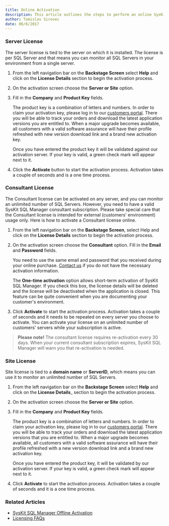 ```yaml
---
title: Online Activation
description: This article outlines the steps to perform an online SysKit SQL Manager activation.
author: Tomislav Sirovec
date: 06/6/2017
---
```


### Server License
The server license is tied to the server on which it is installed. The license is per SQL Server and that means you can monitor all SQL Servers in your environment from a single server.

1. From the left navigation bar on the __Backstage Screen__ select __Help__ and click on the __License Details__ section to begin the activation process.
2. On the activation screen choose the __Server or Site__ option.
3. Fill in the __Company__ and __Product Key__ fields.

    The product key is a combination of letters and numbers. In order to claim your activation key, please log in to our [customers portal](https://customers.acceleratio.net). There you will be able to track your orders and download the latest application versions you are entitled to. When a major upgrade becomes available, all customers with a valid software assurance will have their profile refreshed with new version download link and a brand new activation key.

    Once you have entered the product key it will be validated against our activation server. If your key is valid, a green check mark will appear next to it.

4. Click the __Activate__ button to start the activation process. Activation takes a couple of seconds and is a one time process.

### Consultant License

The Consultant license can be activated on any server, and you can monitor an unlimited number of SQL Servers. However, you need to have a valid SysKit SQL Manager consultant subscription. Please take special care that the Consultant license is intended for external (customers' environment) usage only. Here is how to activate a Consultant license online.

1. From the left navigation bar on the __Backstage Screen__, select Help and click on the __License Details__ section to begin the activation process.
2. On the activation screen choose the __Consultant__ option. Fill in the __Email__ and __Password__ fields.

    You need to use the same email and password that you received during your online purchase. [Contact us](https://www.sqldockit.com/support/contact-us/) if you do not have the necessary activation information.

    The __One-time activation__ option allows short-term activation of SysKit SQL Manager. If you check this box, the license details will be deleted and the license will be deactivated when the application is closed. This feature can be quite convenient when you are documenting your customer's environment.

3. Click __Activate__ to start the activation process. Activation takes a couple of seconds and it needs to be repeated on every server you choose to activate. You can activate your license on an unlimited number of customers' servers while your subscription is active.

> __Please note!__ The consultant license requires re-activation every 30 days. When your current consultant subscription expires, SysKit SQL Manager will warn you that re-activation is needed.

### Site License

Site license is tied to a __domain name__ or __ServerID__, which means you can use it to monitor an unlimited number of SQL Servers.

1. From the left navigation bar on the __Backstage Screen__ select __Help__ and click on the __License Details___ section to begin the activation process.
2. On the activation screen choose the __Server or Site__ option.
3. Fill in the __Company__ and __Product Key__ fields.

    The product key is a combination of letters and numbers. In order to claim your activation key, please log in to our  [customers portal](https://customers.acceleratio.net). There you will be able to track your orders and download the latest application versions that you are entitled to. When a major upgrade becomes available, all customers with a valid software assurance will have their profile refreshed with a new version download link and a brand new activation key.

    Once you have entered the product key, it will be validated by our activation server. If your key is valid, a green check mark will appear next to it.

4. Click __Activate__ to start the activation process. Activation takes a couple of seconds and it is a one time process.

### Related Articles

* [SysKit SQL Manager Offline Activation](#internal/activation/offline-activation)
* [Licensing FAQs](#internal/activation/licensing-faqs)

